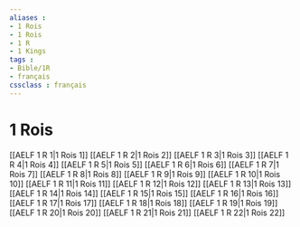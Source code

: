 ```yaml
---
aliases : 
- 1 Rois
- 1 Rois
- 1 R
- 1 Kings
tags : 
- Bible/1R
- français
cssclass : français
---
```


# 1 Rois

[[AELF 1 R 1|1 Rois 1]]
[[AELF 1 R 2|1 Rois 2]]
[[AELF 1 R 3|1 Rois 3]]
[[AELF 1 R 4|1 Rois 4]]
[[AELF 1 R 5|1 Rois 5]]
[[AELF 1 R 6|1 Rois 6]]
[[AELF 1 R 7|1 Rois 7]]
[[AELF 1 R 8|1 Rois 8]]
[[AELF 1 R 9|1 Rois 9]]
[[AELF 1 R 10|1 Rois 10]]
[[AELF 1 R 11|1 Rois 11]]
[[AELF 1 R 12|1 Rois 12]]
[[AELF 1 R 13|1 Rois 13]]
[[AELF 1 R 14|1 Rois 14]]
[[AELF 1 R 15|1 Rois 15]]
[[AELF 1 R 16|1 Rois 16]]
[[AELF 1 R 17|1 Rois 17]]
[[AELF 1 R 18|1 Rois 18]]
[[AELF 1 R 19|1 Rois 19]]
[[AELF 1 R 20|1 Rois 20]]
[[AELF 1 R 21|1 Rois 21]]
[[AELF 1 R 22|1 Rois 22]]
